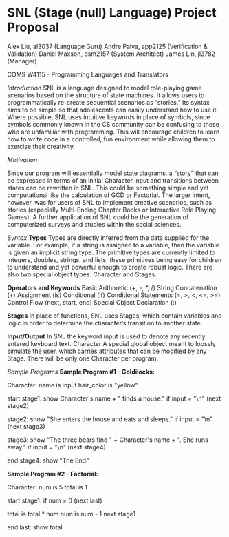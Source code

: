 SNL (Stage (null) Language) Project Proposal
===================================
Alex Liu, al3037 (Language Guru)
Andre Paiva, app2125 (Verification & Validation)
Daniel Maxson, dsm2157 (System Architect)
James Lin, jl3782 (Manager)

COMS W4115 - Programming Languages and Translators


*Introduction*
SNL is a language designed to model role-playing game scenarios based on the structure of state machines. It allows users to programmatically re-create sequential scenarios as “stories.” Its syntax aims to be simple so that adolescents can easily understand how to use it. Where possible, SNL uses intuitive keywords in place of symbols, since symbols commonly known in the CS community can be confusing to those who are unfamiliar with programming. This will encourage children to learn how to write code in a controlled, fun environment while allowing them to exercise their creativity.

*Motivation*

Since our program will essentially model state diagrams, a “story” that can be expressed in terms of an initial Character input and transitions between states can be rewritten in SNL. This could be something simple and yet computational like the calculation of GCD or Factorial. The larger intent, however, was for users of SNL to implement creative scenarios, such as stories (especially Multi-Ending Chapter Books or Interactive Role Playing Games). A further application of SNL could be the generation of computerized surveys and studies within the social sciences. 

*Syntax*
**Types**
Types are directly inferred from the data supplied for the variable. For example, if a string is assigned to a variable, then the variable is given an implicit string type. The primitive types are currently limited to integers, doubles, strings, and lists; these primitives being easy for children to understand and yet powerful enough to create robust logic. There are also two special object types: Character and Stages.

**Operators and Keywords**
Basic Arithmetic (+, -, *, /)
String Concatenation (+)
Assignment (is)
Conditional (if)
Conditional Statements (=, >, <, <=, >=)
Control Flow (next, start, end)
Special Object Declaration (:)

**Stages**
In place of functions, SNL uses Stages, which contain variables and logic in order to determine the character’s transition to another state.

**Input/Output**
In SNL the keyword input is used to denote any recently entered keyboard text.
Character
A special global object meant to loosely simulate the user, which carries attributes that can be modified by any Stage.  There will be only one Character per program.


*Sample Programs*
**Sample Program #1 - Goldilocks:**

Character:
name is input
hair_color is "yellow"

start stage1:
show Character's name + " finds a house."
if input = "\n"
(next stage2)

stage2:
show "She enters the house and eats and sleeps."
if input = "\n"
(next stage3)

stage3:
show "The three bears find " + Character's name + ". She runs away."
if input = "\n"
(next stage4)

end stage4:
show "The End."

**Sample Program #2 - Factorial:**

Character:
num is 5
total is 1

start stage1:
if num = 0
(next last)

total is total * num
num is num - 1
next stage1

end last:
show total


